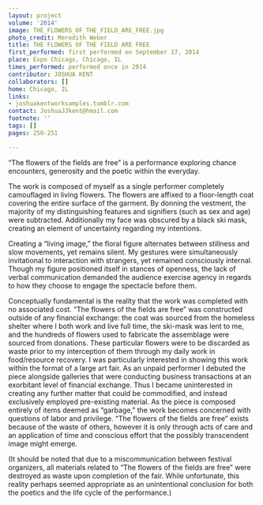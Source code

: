 ```yaml
---
layout: project
volume: '2014'
image: THE_FLOWERS_OF_THE_FIELD_ARE_FREE.jpg
photo_credit: Meredith Weber
title: THE FLOWERS OF THE FIELD ARE FREE
first_performed: first performed on September 17, 2014
place: Expo Chicago, Chicago, IL
times_performed: performed once in 2014
contributor: JOSHUA KENT
collaborators: []
home: Chicago, IL
links:
- joshuakentworksamples.tumblr.com
contact: JoshuaJJkent@hmail.com
footnote: ''
tags: []
pages: 250-251

---
```


“The flowers of the fields are free” is a performance exploring chance encounters, generosity and the poetic within the everyday.

The work is composed of myself as a single performer completely camouflaged in living flowers. The flowers are affixed to a floor-length coat covering the entire surface of the garment. By donning the vestment, the majority of my distinguishing features and signifiers (such as sex and age) were subtracted. Additionally my face was obscured by a black ski mask, creating an element of uncertainty regarding my intentions.

Creating a “living image,” the floral figure alternates between stillness and slow movements, yet remains silent. My gestures were simultaneously invitational to interaction with strangers, yet remained consciously internal. Though my figure positioned itself in stances of openness, the lack of verbal communication demanded the audience exercise agency in regards to how they choose to engage the spectacle before them.

Conceptually fundamental is the reality that the work was completed with no associated cost. “The flowers of the fields are free” was constructed outside of any financial exchange: the coat was sourced from the homeless shelter where I both work and live full time, the ski-mask was lent to me, and the hundreds of flowers used to fabricate the assemblage were sourced from donations. These particular flowers were to be discarded as waste prior to my interception of them through my daily work in food/resource recovery. I was particularly interested in showing this work within the format of a large art fair. As an unpaid performer I debuted the piece alongside galleries that were conducting business transactions at an exorbitant level of financial exchange. Thus I became uninterested in creating any further matter that could be commodified, and instead exclusively employed pre-existing material. As the piece is composed entirely of items deemed as “garbage,” the work becomes concerned with questions of labor and privilege. “The flowers of the fields are free” exists because of the waste of others, however it is only through acts of care and an application of time and conscious effort that the possibly transcendent image might emerge.

(It should be noted that due to a miscommunication between festival organizers, all materials related to “The flowers of the fields are free” were destroyed as waste upon completion of the fair. While unfortunate, this reality perhaps seemed appropriate as an unintentional conclusion for both the poetics and the life cycle of the performance.)
